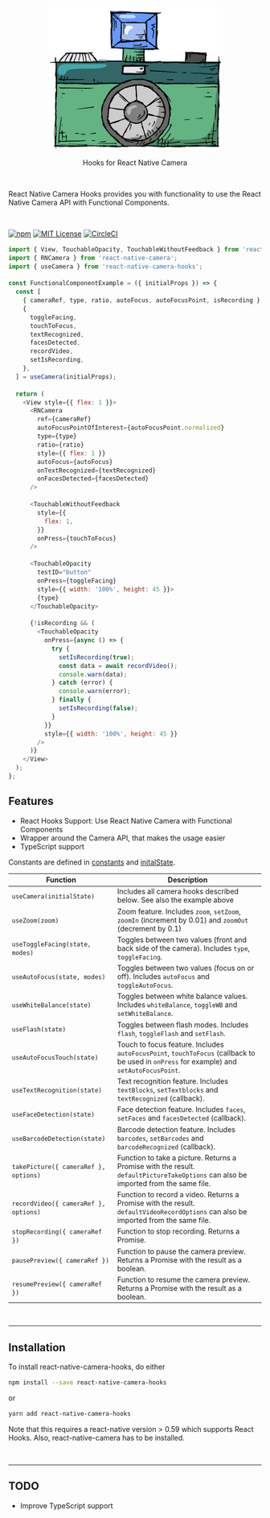 <p>&nbsp;</p>
<p align="center">
  <img src="logo.png" width="350" title="hover text">
  <p align='center'>Hooks for React Native Camera</p>
</p>
<p>&nbsp;</p>

<p>

React Native Camera Hooks provides you with functionality to use the React Native Camera API with Functional Components. 

</p>

<p>&nbsp;</p>

[![npm](https://img.shields.io/npm/v/react-native-camera-hooks.svg?style=flat-square)](http://npm.im/react-native-camera-hooks)
[![MIT License](https://img.shields.io/npm/l/react-native-camera-hooks.svg?style=flat-square)](http://opensource.org/licenses/MIT)
[![CircleCI](https://circleci.com/gh/reime005/react-native-camera-hooks.svg?style=svg)](https://circleci.com/gh/reime005/react-native-camera-hooks)

```javascript
import { View, TouchableOpacity, TouchableWithoutFeedback } from 'react-native';
import { RNCamera } from 'react-native-camera';
import { useCamera } from 'react-native-camera-hooks';

const FunctionalComponentExample = ({ initialProps }) => {
  const [
    { cameraRef, type, ratio, autoFocus, autoFocusPoint, isRecording },
    {
      toggleFacing,
      touchToFocus,
      textRecognized,
      facesDetected,
      recordVideo,
      setIsRecording,
    },
  ] = useCamera(initialProps);

  return (
    <View style={{ flex: 1 }}>
      <RNCamera
        ref={cameraRef}
        autoFocusPointOfInterest={autoFocusPoint.normalized}
        type={type}
        ratio={ratio}
        style={{ flex: 1 }}
        autoFocus={autoFocus}
        onTextRecognized={textRecognized}
        onFacesDetected={facesDetected}
      />

      <TouchableWithoutFeedback
        style={{
          flex: 1,
        }}
        onPress={touchToFocus}
      />

      <TouchableOpacity
        testID="button"
        onPress={toggleFacing}
        style={{ width: '100%', height: 45 }}>
        {type}
      </TouchableOpacity>

      {!isRecording && (
        <TouchableOpacity
          onPress={async () => {
            try {
              setIsRecording(true);
              const data = await recordVideo();
              console.warn(data);
            } catch (error) {
              console.warn(error);
            } finally {
              setIsRecording(false);
            }
          }}
          style={{ width: '100%', height: 45 }}
        />
      )}
    </View>
  );
};
```

## Features

  - React Hooks Support: Use React Native Camera with Functional Components
  - Wrapper around the Camera API, that makes the usage easier
  - TypeScript support

Constants are defined in [constants](./src/constants.ts) and [initalState](./src/initialState.ts).

|Function|Description|
|---|---|
|`useCamera(initialState)`|Includes all camera hooks described below. See also the example above|
|`useZoom(zoom)`|Zoom feature. Includes `zoom`, `setZoom`, `zoomIn` (increment by 0.01) and `zoomOut` (decrement by 0.1) |
|`useToggleFacing(state, modes)`|Toggles between two values (front and back side of the camera). Includes `type`, `toggleFacing`.|
|`useAutoFocus(state, modes)`|Toggles between two values (focus on or off). Includes `autoFocus` and `toggleAutoFocus`.|
|`useWhiteBalance(state)`|Toggles between white balance values. Includes `whiteBalance`, `toggleWB` and `setWhiteBalance`.|
|`useFlash(state)`|Toggles between flash modes. Includes `flash`, `toggleFlash` and `setFlash`.|
|`useAutoFocusTouch(state)`|Touch to focus feature. Includes `autoFocusPoint`, `touchToFocus` (callback to be used in `onPress` for example) and `setAutoFocusPoint`.|
|`useTextRecognition(state)`|Text recognition feature. Includes `textBlocks`, `setTextblocks` and `textRecognized` (callback).|
|`useFaceDetection(state)`|Face detection feature. Includes `faces`, `setFaces` and `facesDetected` (callback).|
|`useBarcodeDetection(state)`|Barcode detection feature. Includes `barcodes`, `setBarcodes` and `barcodeRecognized` (callback).|
|`takePicture({ cameraRef }, options)`|Function to take a picture. Returns a Promise with the result. `defaultPictureTakeOptions` can also be imported from the same file.|
|`recordVideo({ cameraRef }, options)`|Function to record a video. Returns a Promise with the result. `defaultVideoRecordOptions` can also be imported from the same file.|
|`stopRecording({ cameraRef })`|Function to stop recording. Returns a Promise.|
|`pausePreview({ cameraRef })`|Function to pause the camera preview. Returns a Promise with the result as a boolean.|
|`resumePreview({ cameraRef })`|Function to resume the camera preview. Returns a Promise with the result as a boolean.|

<p>&nbsp;</p>

---

## Installation

To install react-native-camera-hooks, do either

```bash
npm install --save react-native-camera-hooks
```

or

```bash
yarn add react-native-camera-hooks
```

Note that this requires a react-native version > 0.59 which supports React Hooks. Also, react-native-camera has to be installed.

<p>&nbsp;</p>

---

## TODO

* Improve TypeScript support
